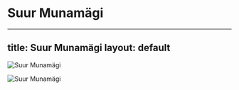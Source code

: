 
Suur Munamägi
=============
---
title: Suur Munamägi
layout: default
---

![Suur Munamägi](https://usercontent.one/wp/www.thebestviewpoints.com/wp-content/uploads/2018/06/DSC_5544-HDR.jpg)

![Suur Munamägi](https://symbolhunt.com/wp-content/uploads/2020/12/Suur-Munamagi.jpg)